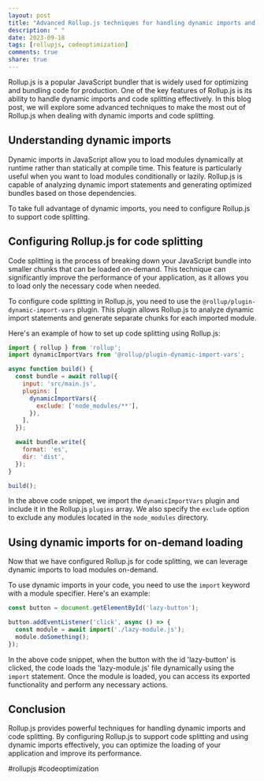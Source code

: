 ```yaml
---
layout: post
title: "Advanced Rollup.js techniques for handling dynamic imports and code splitting"
description: " "
date: 2023-09-18
tags: [rollupjs, codeoptimization]
comments: true
share: true
---
```


Rollup.js is a popular JavaScript bundler that is widely used for optimizing and bundling code for production. One of the key features of Rollup.js is its ability to handle dynamic imports and code splitting effectively. In this blog post, we will explore some advanced techniques to make the most out of Rollup.js when dealing with dynamic imports and code splitting.

## Understanding dynamic imports

Dynamic imports in JavaScript allow you to load modules dynamically at runtime rather than statically at compile time. This feature is particularly useful when you want to load modules conditionally or lazily. Rollup.js is capable of analyzing dynamic import statements and generating optimized bundles based on those dependencies.

To take full advantage of dynamic imports, you need to configure Rollup.js to support code splitting.

## Configuring Rollup.js for code splitting

Code splitting is the process of breaking down your JavaScript bundle into smaller chunks that can be loaded on-demand. This technique can significantly improve the performance of your application, as it allows you to load only the necessary code when needed.

To configure code splitting in Rollup.js, you need to use the `@rollup/plugin-dynamic-import-vars` plugin. This plugin allows Rollup.js to analyze dynamic import statements and generate separate chunks for each imported module.

Here's an example of how to set up code splitting using Rollup.js:

```javascript
import { rollup } from 'rollup';
import dynamicImportVars from '@rollup/plugin-dynamic-import-vars';

async function build() {
  const bundle = await rollup({
    input: 'src/main.js',
    plugins: [
      dynamicImportVars({
        exclude: ['node_modules/**'],
      }),
    ],
  });

  await bundle.write({
    format: 'es',
    dir: 'dist',
  });
}

build();
```

In the above code snippet, we import the `dynamicImportVars` plugin and include it in the Rollup.js `plugins` array. We also specify the `exclude` option to exclude any modules located in the `node_modules` directory.

## Using dynamic imports for on-demand loading

Now that we have configured Rollup.js for code splitting, we can leverage dynamic imports to load modules on-demand.

To use dynamic imports in your code, you need to use the `import` keyword with a module specifier. Here's an example:

```javascript
const button = document.getElementById('lazy-button');

button.addEventListener('click', async () => {
  const module = await import('./lazy-module.js');
  module.doSomething();
});
```

In the above code snippet, when the button with the id 'lazy-button' is clicked, the code loads the 'lazy-module.js' file dynamically using the `import` statement. Once the module is loaded, you can access its exported functionality and perform any necessary actions.

## Conclusion

Rollup.js provides powerful techniques for handling dynamic imports and code splitting. By configuring Rollup.js to support code splitting and using dynamic imports effectively, you can optimize the loading of your application and improve its performance.

#rollupjs #codeoptimization
